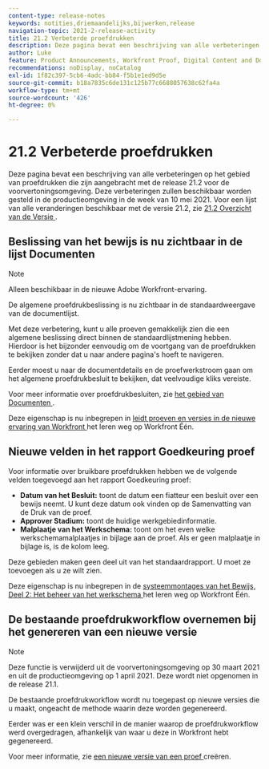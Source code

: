 ```yaml
---
content-type: release-notes
keywords: notities,driemaandelijks,bijwerken,release
navigation-topic: 2021-2-release-activity
title: 21.2 Verbeterde proefdrukken
description: Deze pagina bevat een beschrijving van alle verbeteringen op het gebied van proefdrukken die zijn aangebracht met de release 21.2 voor de voorvertoningsomgeving. Deze verbeteringen zullen beschikbaar worden gesteld in de productieomgeving in de week van 10 mei 2021. Voor een lijst van alle veranderingen beschikbaar met versie 21.2, zie 21.2 Overzicht van de Versie.
author: Luke
feature: Product Announcements, Workfront Proof, Digital Content and Documents
recommendations: noDisplay, noCatalog
exl-id: 1f82c397-5cb6-4adc-bb84-f5b1e1ed9d5e
source-git-commit: b18a7835c6de131c125b77c6688057638c62fa4a
workflow-type: tm+mt
source-wordcount: '426'
ht-degree: 0%

---
```


# 21.2 Verbeterde proefdrukken

Deze pagina bevat een beschrijving van alle verbeteringen op het gebied van proefdrukken die zijn aangebracht met de release 21.2 voor de voorvertoningsomgeving. Deze verbeteringen zullen beschikbaar worden gesteld in de productieomgeving in de week van 10 mei 2021. Voor een lijst van alle veranderingen beschikbaar met de versie 21.2, zie [ 21.2 Overzicht van de Versie ](../../../product-announcements/product-releases/21.2-release-activity/21-2-release-overview.md).

## Beslissing van het bewijs is nu zichtbaar in de lijst Documenten

>[!NOTE]
>
>Alleen beschikbaar in de nieuwe Adobe Workfront-ervaring.

De algemene proefdrukbeslissing is nu zichtbaar in de standaardweergave van de documentlijst.

Met deze verbetering, kunt u alle proeven gemakkelijk zien die een algemene beslissing direct binnen de standaardlijstmening hebben. Hierdoor is het bijzonder eenvoudig om de voortgang van de proefdrukken te bekijken zonder dat u naar andere pagina&#39;s hoeft te navigeren.

Eerder moest u naar de documentdetails en de proefwerkstroom gaan om het algemene proefdrukbesluit te bekijken, dat veelvoudige kliks vereiste.

Voor meer informatie over proefdrukbesluiten, zie [ het gebied van Documenten ](../../../documents/managing-documents/documents-area.md).

Deze eigenschap is nu inbegrepen in [ leidt proeven en versies in de nieuwe ervaring van Workfront ](https://experienceleague.adobe.com/nl/docs/workfront-learn/tutorials-workfront/home) het leren weg op Workfront Één.

## Nieuwe velden in het rapport Goedkeuring proef

Voor informatie over bruikbare proefdrukken hebben we de volgende velden toegevoegd aan het rapport Goedkeuring proef:

* **Datum van het Besluit:** toont de datum een fiatteur een besluit over een bewijs neemt. U kunt deze datum ook vinden op de Samenvatting van de Druk van de proef.
* **Approver Stadium:** toont de huidige werkgebiedinformatie.
* **Malplaatje van het Werkschema:** toont om het even welke werkschemamalplaatjes in bijlage aan de proef. Als er geen malplaatje in bijlage is, is de kolom leeg.

Deze gebieden maken geen deel uit van het standaardrapport. U moet ze toevoegen als u ze wilt zien.

Deze eigenschap is nu inbegrepen in de [ systeemmontages van het Bewijs, Deel 2: Het beheer van het werkschema ](https://experienceleague.adobe.com/nl/docs/workfront-learn/tutorials-workfront/home) het leren weg op Workfront Één.

## De bestaande proefdrukworkflow overnemen bij het genereren van een nieuwe versie

>[!NOTE]
>
>Deze functie is verwijderd uit de voorvertoningsomgeving op 30 maart 2021 en uit de productieomgeving op 1 april 2021. Deze wordt niet opgenomen in de release 21.1.

De bestaande proefdrukworkflow wordt nu toegepast op nieuwe versies die u maakt, ongeacht de methode waarin deze worden gegenereerd.

Eerder was er een klein verschil in de manier waarop de proefdrukworkflow werd overgedragen, afhankelijk van waar u deze in Workfront hebt gegenereerd.

Voor meer informatie, zie [ een nieuwe versie van een proef ](../../../review-and-approve-work/proofing/managing-proofs-within-workfront/create-new-proof-version.md) creëren.
